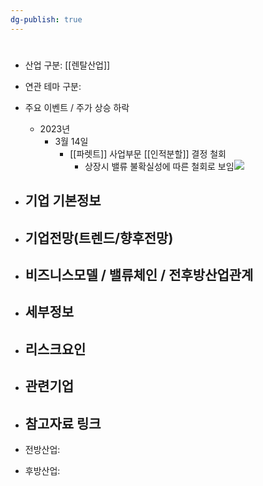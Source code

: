 ```yaml
---
dg-publish: true
---
```

#

- 산업 구분: [[렌탈산업]]


- 연관 테마 구분: 



- 주요 이벤트  /  주가 상승 하락
	- 2023년
		- 3월 14일
			- [[파렛트]] 사업부문 [[인적분할]] 결정 철회
				- 상장시 밸류 불확실성에 따른 철회로 보임![](https://i.imgur.com/mPT4Rie.png)





- 기업 기본정보
	- 





 - 기업전망(트렌드/향후전망)
	- 





- 비즈니스모델 / 밸류체인 / 전후방산업관계
	- 





- 세부정보
	- 





- 리스크요인
	- 





- 관련기업
	- 




- 참고자료 링크
	- 





- 전방산업: 


- 후방산업: 